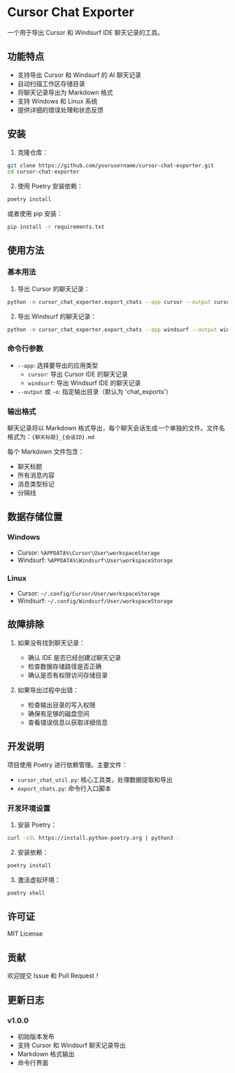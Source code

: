 # Cursor Chat Exporter

一个用于导出 Cursor 和 Windsurf IDE 聊天记录的工具。

## 功能特点

- 支持导出 Cursor 和 Windsurf 的 AI 聊天记录
- 自动扫描工作区存储目录
- 将聊天记录导出为 Markdown 格式
- 支持 Windows 和 Linux 系统
- 提供详细的错误处理和状态反馈

## 安装

1. 克隆仓库：
```bash
git clone https://github.com/yourusername/cursor-chat-exporter.git
cd cursor-chat-exporter
```

2. 使用 Poetry 安装依赖：
```bash
poetry install
```

或者使用 pip 安装：
```bash
pip install -r requirements.txt
```

## 使用方法

### 基本用法

1. 导出 Cursor 的聊天记录：
```bash
python -m cursor_chat_exporter.export_chats --app cursor --output cursor_chats
```

2. 导出 Windsurf 的聊天记录：
```bash
python -m cursor_chat_exporter.export_chats --app windsurf --output windsurf_chats
```

### 命令行参数

- `--app`: 选择要导出的应用类型
  - `cursor`: 导出 Cursor IDE 的聊天记录
  - `windsurf`: 导出 Windsurf IDE 的聊天记录
- `--output` 或 `-o`: 指定输出目录（默认为 'chat_exports'）

### 输出格式

聊天记录将以 Markdown 格式导出，每个聊天会话生成一个单独的文件。文件名格式为：`{聊天标题}_{会话ID}.md`

每个 Markdown 文件包含：
- 聊天标题
- 所有消息内容
- 消息类型标记
- 分隔线

## 数据存储位置

### Windows
- Cursor: `%APPDATA%\Cursor\User\workspaceStorage`
- Windsurf: `%APPDATA%\Windsurf\User\workspaceStorage`

### Linux
- Cursor: `~/.config/Cursor/User/workspaceStorage`
- Windsurf: `~/.config/Windsurf/User/workspaceStorage`

## 故障排除

1. 如果没有找到聊天记录：
   - 确认 IDE 是否已经创建过聊天记录
   - 检查数据存储路径是否正确
   - 确认是否有权限访问存储目录

2. 如果导出过程中出错：
   - 检查输出目录的写入权限
   - 确保有足够的磁盘空间
   - 查看错误信息以获取详细信息

## 开发说明

项目使用 Poetry 进行依赖管理。主要文件：

- `cursor_chat_util.py`: 核心工具类，处理数据提取和导出
- `export_chats.py`: 命令行入口脚本

### 开发环境设置

1. 安装 Poetry：
```bash
curl -sSL https://install.python-poetry.org | python3 -
```

2. 安装依赖：
```bash
poetry install
```

3. 激活虚拟环境：
```bash
poetry shell
```

## 许可证

MIT License

## 贡献

欢迎提交 Issue 和 Pull Request！

## 更新日志

### v1.0.0
- 初始版本发布
- 支持 Cursor 和 Windsurf 聊天记录导出
- Markdown 格式输出
- 命令行界面
